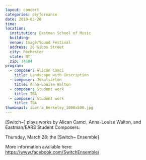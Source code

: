 ```yaml
---
layout: concert
categories: performance
date: 2019-03-28
time:
location:
  institution: Eastman School of Music
  building:
  venue: Image/Sound Festival
  address: 26 Gibbs Street
  city: Rochester
  state: NY
  zip: 14604
program:
  - composer: Alican Camci
    title: Landscape with Inscription
  - composer: Jökulsárlon
    title: Anna-Louise Walton
  - composer: Student work
    title: TBA
  - composer: Student work
    title: TBA
thumbnail: ibarra_berkeley_1000x500.jpg
---
```


[Switch~] plays works by Alican Camci, Anna-Louise Walton, and Eastman/EARS Student Composers.

Thursday, March 28:
the [Switch~ Ensemble]

More information available here: <a href="https://www.facebook.com/SwitchEnsemble/" target="blank">https://www.facebook.com/SwitchEnsemble/</a>

